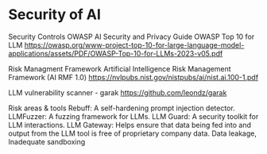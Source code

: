 # Security of AI

Security Controls 
OWASP AI Security and Privacy Guide 
OWASP Top 10 for LLM
https://owasp.org/www-project-top-10-for-large-language-model-applications/assets/PDF/OWASP-Top-10-for-LLMs-2023-v05.pdf

Risk Managment Framework
Artificial Intelligence Risk Management Framework (AI RMF 1.0)
https://nvlpubs.nist.gov/nistpubs/ai/nist.ai.100-1.pdf 

LLM vulnerability scanner - garak
https://github.com/leondz/garak 

Risk areas & tools 
Rebuff: A self-hardening prompt injection detector.
LLMFuzzer: A fuzzing framework for LLMs.
LLM Guard: A security toolkit for LLM interactions.
LLM Gateway: Helps ensure that data being fed into and output from the LLM tool is free of proprietary company data.
Data leakage, Inadequate sandboxing
